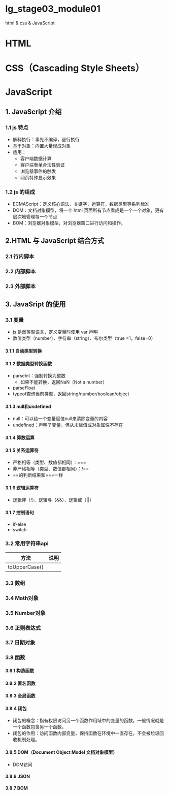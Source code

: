 # lg_stage03_module01

html &amp; css &amp; JavaScript

# HTML

# CSS（Cascading Style Sheets）

# JavaScript

## 1. JavaScript 介绍

### 1.1 js 特点

- 解释执行：事先不编译，逐行执行
- 基于对象：内置大量现成对象
- 适用：
  - 客户端数据计算
  - 客户端表单合法性验证
  - 浏览器事件的触发
  - 网页特殊显示效果

### 1.2 js 的组成

- ECMAScript：定义核心语法，关键字，运算符，数据类型等系列标准
- DOM：文档对象模型，将一个 html 页面所有节点看成是一个一个对象，更有层次地管理每一个节点
- BOM：浏览器对象模型，对浏览器窗口进行访问和操作。

## 2.HTML 与 JavaScript 结合方式

### 2.1 行内脚本

### 2.2 内部脚本

### 2.3 外部脚本

## 3. JavaSript 的使用

### 3.1 变量

- js 是弱类型语言，定义变量时使用 var 声明
- 数值类型（number）、字符串（string）、布尔类型（true =1，false=0）

#### 3.1.1 自动类型转换

#### 3.1.2 数据类型转换函数
* parseInt：强制转换为整数
    * 如果不能转换，返回NaN（Not a number）
* parseFloat
* typeof查询当前类型，返回string/number/boolean/object

#### 3.1.3 null和undefined
* null：可以给一个变量赋值null来清除变量的内容
* undefined：声明了变量，但从未赋值或对象属性不存在

#### 3.1.4 算数运算

#### 3.1.5 关系运算符
* 严格相等（类型、数值都相同）：===
* 非严格相等（类型、数值都相同）：!==
* ==的判断结果和===一样

#### 3.1.6 逻辑运算符
* 逻辑非（!）、逻辑与（&&）、逻辑或（||）

#### 3.1.7 控制语句

* if-else     
* switch

### 3.2 常用字符串api

| 方法 | 说明 |
| --- | --- |
| toUpperCase() | | 

### 3.3 数组
### 3.4 Math对象
### 3.5 Number对象
### 3.6 正则表达式
### 3.7 日期对象
### 3.8 函数
#### 3.8.1 构造函数
#### 3.8.2 匿名函数
#### 3.8.3 全局函数
#### 3.8.4 闭包
* 闭包的概念：指有权限访问另一个函数作用域中的变量的函数，一般情况就是一个函数包含另一个函数。
* 闭包的作用：访问函数内部变量，保持函数在环境中一直存在，不会被垃圾回收机制处理。
#### 3.8.5 DOM（Document Object Model 文档对象模型）
* DOM访问



#### 3.8.6 JSON

#### 3.8.7 BOM